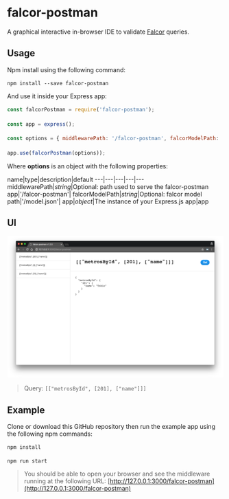 # falcor-postman

A graphical interactive in-browser IDE to validate [Falcor](https://netflix.github.io/falcor/) queries.

## Usage

Npm install using the following command:

```
npm install --save falcor-postman
```

And use it inside your Express app:

```javascript
const falcorPostman = require('falcor-postman');

const app = express();

const options = { middlewarePath: '/falcor-postman', falcorModelPath: '/model.json', app };

app.use(falcorPostman(options));
```

Where **options** is an object with the following properties:

name|type|description|default
---|---|---|---|---
middlewarePath|_string_|Optional: path used to serve the falcor-postman app|'/falcor-postman'|
falcorModelPath|_string_|Optional: falcor model path|'/model.json'|
app|_object_|The instance of your Express.js app|app

## UI

![falcor-postman UI](falcor-postman-ui.png "falcor-postman UI")

> Query: `[["metrosById", [201], ["name"]]]`

## Example

Clone or download this GitHub repository then run the example app using the following npm commands:

```
npm install

npm run start
```

> You should be able to open your browser and see the middleware running at the following URL: [http://127.0.0.1:3000/falcor-postman](http://127.0.0.1:3000/falcor-postman)
